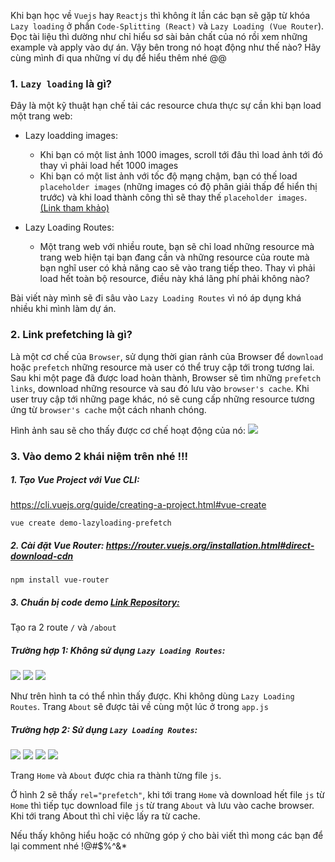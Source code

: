 Khi bạn học về `Vuejs` hay `Reactjs` thì không ít lần các bạn sẽ gặp từ khóa `Lazy loading` ở phần `Code-Splitting (React)`  và `Lazy Loading (Vue Router`). Đọc tài liệu thì dường như chỉ hiểu sơ sài bản chất của nó rồi xem những example và apply vào dự án. Vậy bên trong nó hoạt động như thế nào? Hãy cùng mình đi qua những ví dụ để hiểu thêm nhé @@

### 1. `Lazy loading` là gì?
Đây là một kỹ thuật hạn chế tải các resource chưa thực sự cần khi bạn load một trang web:
- Lazy loadding images: 
    - Khi bạn có một list ảnh 1000 images, scroll tới đâu thì load ảnh tới đó thay vì phải load hết 1000 images
    - Khi bạn có một list ảnh với tốc độ mạng chậm, bạn có thế load `placeholder images` (những images có độ phân giải thấp để hiển thị trước) và khi load thành công thì sẽ thay thế `placeholder images`.[(Link tham khảo)](https://web.dev/browser-level-image-lazy-loading/)

- Lazy Loading Routes:
    - Một trang web với nhiều route, bạn sẽ chỉ load những resource mà trang web hiện tại bạn đang cần và những resource của route mà bạn nghĩ user có khả năng cao sẽ vào trang tiếp theo. Thay vì phải load hết toàn bộ resource, điều này khá lãng phí phải không nào?

Bài viết này mình sẽ đi sâu vào `Lazy Loading Routes` vì nó áp dụng khá nhiều khi mình làm dự án.

### 2. Link prefetching là gì?
Là một cơ chế của `Browser`, sử dụng thời gian rảnh của Browser để `download` hoặc `prefetch` những resource mà user có thể truy cập tới trong tương lai. Sau khi một page đã được load hoàn thành, Browser sẽ tìm những `prefetch links`, download những resource và sau đó lưu vào `browser's cache`. Khi user truy cập tới những page khác, nó sẽ cung cấp những resource tương ứng từ `browser's cache` một cách nhanh chóng.

Hình ảnh sau sẽ cho thấy được cơ chế hoạt động của nó:
![](https://images.viblo.asia/f2b8aa74-4c3e-4cb2-b025-151be1d614ee.png)


### 3. Vào demo 2 khái niệm trên nhé !!!

##### 1. Tạo Vue Project với Vue CLI:

https://cli.vuejs.org/guide/creating-a-project.html#vue-create
```
vue create demo-lazyloading-prefetch
```
##### 2. Cài đặt Vue Router: https://router.vuejs.org/installation.html#direct-download-cdn
```
npm install vue-router
```
##### 3. Chuẩn bị code demo [Link Repository: ](https://github.com/thaith-2022/demo-lazyloading-prefetch)
Tạo ra 2 route `/` và `/about` 

##### Trường hợp 1: Không sử dụng `Lazy Loading Routes`:
![](https://images.viblo.asia/3b8fb9e8-e8a5-4c7f-91f7-45a3cf8fc0ff.png)
![](https://images.viblo.asia/dc46b459-ae31-4e9c-bdce-00a84aa8bc01.png)
![](https://images.viblo.asia/6cd17655-3989-4b88-a70e-daf89b9096be.png)

Như trên hình ta có thể nhìn thấy được. Khi không dùng `Lazy Loading Routes`. Trang `About` sẽ được tải về cùng một lúc ở trong `app.js`

##### Trường hợp 2: Sử dụng `Lazy Loading Routes`:
![](https://images.viblo.asia/4e46ed8b-5d31-484b-95df-16b19d9751d7.png)
![](https://images.viblo.asia/e086d7a8-0ef2-493f-9c94-519a737e98b2.png)
![](https://images.viblo.asia/70eca676-670e-4090-9471-c4311d2db742.png)
![](https://images.viblo.asia/621728e5-cb4c-4fe4-84f8-87b0fca6fabe.png)

Trang `Home` và `About` được chia ra thành từng file `js`. 

Ở hình 2 sẽ thấy `rel="prefetch"`, khi tới trang `Home` và download hết file `js` từ `Home` thì tiếp tục download file `js` từ trang `About` và lưu vào cache browser. Khi tới trang About thì chỉ việc lấy ra từ cache.

Nếu thấy không hiểu hoặc có những góp ý cho bài viết thì mong các bạn để lại comment nhé !@#$%^&*
